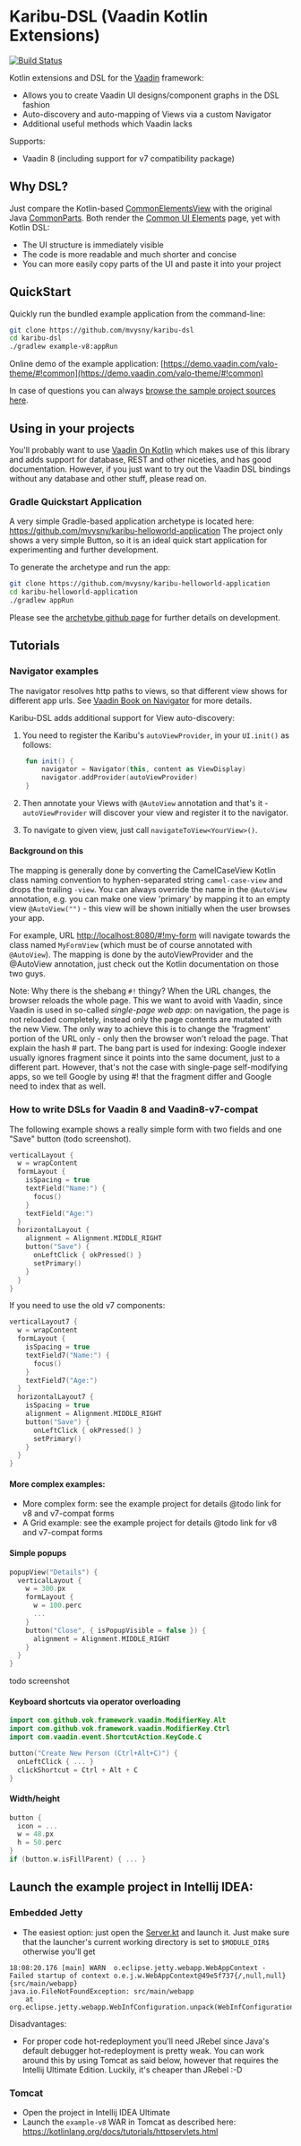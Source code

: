 # Karibu-DSL (Vaadin Kotlin Extensions)

[![Build Status](https://travis-ci.org/mvysny/karibu-dsl.svg?branch=master)](https://travis-ci.org/mvysny/karibu-dsl)

Kotlin extensions and DSL for the [Vaadin](https://www.vaadin.com) framework:

* Allows you to create Vaadin UI designs/component graphs in the DSL fashion
* Auto-discovery and auto-mapping of Views via a custom Navigator
* Additional useful methods which Vaadin lacks

Supports:

* Vaadin 8 (including support for v7 compatibility package)

## Why DSL?

Just compare the Kotlin-based [CommonElementsView](example-v8/src/main/kotlin/com/github/vok/karibudsl/example/CommonElementsView.kt)
with the original Java [CommonParts](https://github.com/vaadin/framework/blob/master/uitest/src/main/java/com/vaadin/tests/themes/valo/CommonParts.java).
Both render the [Common UI Elements](https://demo.vaadin.com/valo-theme/#!common) page, yet with Kotlin DSL:

* The UI structure is immediately visible
* The code is more readable and much shorter and concise
* You can more easily copy parts of the UI and paste it into your project

## QuickStart

Quickly run the bundled example application from the command-line:

```bash
git clone https://github.com/mvysny/karibu-dsl
cd karibu-dsl
./gradlew example-v8:appRun
```

Online demo of the example application: [https://demo.vaadin.com/valo-theme/#!common](https://demo.vaadin.com/valo-theme/#!common)

In case of questions you can always [browse the sample project sources here](example-v8).

## Using in your projects

You'll probably want to use [Vaadin On Kotlin](http://www.vaadinonkotlin.eu) which makes use of this library and adds
support for database, REST and other niceties, and has good documentation. However, if you just want to try out the Vaadin
DSL bindings without any database and other stuff, please read on.

### Gradle Quickstart Application

A very simple Gradle-based application archetype is located here: https://github.com/mvysny/karibu-helloworld-application
The project only shows a very simple Button, so it is an ideal quick start application for experimenting
and further development.
 
To generate the archetype and run the app:
  
```bash
git clone https://github.com/mvysny/karibu-helloworld-application
cd karibu-helloworld-application
./gradlew appRun
```

Please see the [archetybe github page](https://github.com/mvysny/karibu-helloworld-application) for further
details on development.

## Tutorials

### Navigator examples

The navigator resolves http paths to views, so that different view shows for different app urls.
See [Vaadin Book on Navigator](https://vaadin.com/docs/-/part/framework/advanced/advanced-navigator.html) for more details.

Karibu-DSL adds additional support for View auto-discovery:

1. You need to register the Karibu's `autoViewProvider`, in your `UI.init()` as follows:
```kotlin
    fun init() {
        navigator = Navigator(this, content as ViewDisplay)
        navigator.addProvider(autoViewProvider)
    }
```

2. Then annotate your Views with `@AutoView` annotation and that's it - `autoViewProvider` will
   discover your view and register it to the navigator.

3. To navigate to given view, just call `navigateToView<YourView>()`.

#### Background on this

The mapping is generally done by converting the CamelCaseView Kotlin
class naming convention to hyphen-separated string `camel-case-view` and drops the trailing `-view`.
You can always override the name in the `@AutoView` annotation, e.g. you can make one view
'primary' by mapping it to an empty view `@AutoView("")` - this view will be shown initially when the user
browses your app.

For example, URL [http://localhost:8080/#!my-form](http://localhost:8080/#!form) 
will navigate towards the class named `MyFormView` (which must be of course annotated with `@AutoView`). The mapping is done by
the autoViewProvider and the @AutoView annotation, just check out the Kotlin documentation on those two guys.

Note: Why there is the shebang `#!` thingy? When the URL changes, 
the browser reloads the whole page. This we want to avoid with Vaadin, since Vaadin is used in so-called
*single-page web app*: on navigation, the page is not reloaded completely, instead only the page contents are mutated with the new View.
The only way to achieve this
is to change the 'fragment' portion of the URL only - only then the browser won't reload the page. That explain
the hash # part. The bang part is used for indexing: Google indexer usually ignores fragment since it points
into the same document, just to a different part. However, that's not the case with single-page self-modifying
apps, so we tell Google by using #! that the fragment differ and Google need to index that as well.

### How to write DSLs for Vaadin 8 and Vaadin8-v7-compat

The following example shows a really simple form with two fields and one "Save" button (todo screenshot).

```kotlin
verticalLayout {
  w = wrapContent
  formLayout {
    isSpacing = true
    textField("Name:") {
      focus()
    }
    textField("Age:")
  }
  horizontalLayout {
    alignment = Alignment.MIDDLE_RIGHT
    button("Save") {
      onLeftClick { okPressed() }
      setPrimary()
    }
  }
}
```

If you need to use the old v7 components:
```kotlin
verticalLayout7 {
  w = wrapContent
  formLayout {
    isSpacing = true
    textField7("Name:") {
      focus()
    }
    textField7("Age:")
  }
  horizontalLayout7 {
    isSpacing = true
    alignment = Alignment.MIDDLE_RIGHT
    button("Save") {
      onLeftClick { okPressed() }
      setPrimary()
    }
  }
}
```

#### More complex examples:

* More complex form: see the example project for details @todo link for v8 and v7-compat forms
* A Grid example: see the example project for details @todo link for v8 and v7-compat forms

#### Simple popups

```kotlin
popupView("Details") {
  verticalLayout {
    w = 300.px
    formLayout { 
      w = 100.perc
      ... 
    }
    button("Close", { isPopupVisible = false }) {
      alignment = Alignment.MIDDLE_RIGHT
    }
  }
}
```

todo screenshot

#### Keyboard shortcuts via operator overloading

```kotlin
import com.github.vok.framework.vaadin.ModifierKey.Alt
import com.github.vok.framework.vaadin.ModifierKey.Ctrl
import com.vaadin.event.ShortcutAction.KeyCode.C

button("Create New Person (Ctrl+Alt+C)") {
  onLeftClick { ... }
  clickShortcut = Ctrl + Alt + C
}
```

#### Width/height

```kotlin
button {
  icon = ...
  w = 48.px
  h = 50.perc
}
if (button.w.isFillParent) { ... }
```

## Launch the example project in Intellij IDEA:

### Embedded Jetty

* The easiest option: just open the [Server.kt](example-v8/src/test/java/com/github/vok/example/crud/Server.kt) and launch it.
  Just make sure that the launcher's current working directory is set to `$MODULE_DIR$` otherwise you'll get

```
18:08:20.176 [main] WARN  o.eclipse.jetty.webapp.WebAppContext - Failed startup of context o.e.j.w.WebAppContext@49e5f737{/,null,null}{src/main/webapp}
java.io.FileNotFoundException: src/main/webapp
	at org.eclipse.jetty.webapp.WebInfConfiguration.unpack(WebInfConfiguration.java:497)
```

Disadvantages:

* For proper code hot-redeployment you'll need JRebel since Java's default debugger hot-redeployment is pretty weak.
  You can work around this by using Tomcat as said below, however that requires the Intellij Ultimate Edition. Luckily,
  it's cheaper than JRebel :-D

### Tomcat

* Open the project in Intellij IDEA Ultimate
* Launch the `example-v8` WAR in Tomcat as described here: https://kotlinlang.org/docs/tutorials/httpservlets.html
